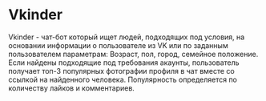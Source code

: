 # Vkinder
Vkinder - чат-бот который ищет людей, подходящих под условия, на основании информации о пользователе из VK или по заданным пользователем параметрам:
Возраст, пол, город, семейное положение. Если найдены подходящие под требования акаунты, пользователь получает топ-3 популярных фотографии профиля в чат вместе со ссылкой на найденного человека.
Популярность определяется по количеству лайков и комментариев.
